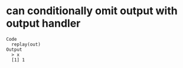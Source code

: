 # can conditionally omit output with output handler

    Code
      replay(out)
    Output
      > x
      [1] 1

